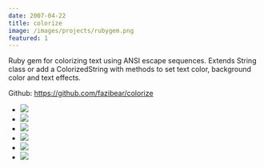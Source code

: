 ```yaml
---
date: 2007-04-22
title: colorize
image: /images/projects/rubygem.png
featured: 1
---
```


Ruby gem for colorizing text using ANSI escape sequences. Extends String class or add a ColorizedString with methods to set text color, background color and text effects.

Github: https://github.com/fazibear/colorize

- ![](https://badge.fury.io/rb/colorize.svg)
- ![](https://img.shields.io/github/stars/fazibear/colorize.svg)
- ![](https://img.shields.io/gem/dt/colorize.svg)
- ![](https://travis-ci.org/fazibear/colorize.svg?branch=master)
- ![](https://codeclimate.com/github/fazibear/colorize/badges/gpa.svg)
- ![](https://img.shields.io/badge/license-GPLv2-blue.svg)
